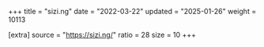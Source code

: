 +++
title = "sizi.ng"
date = "2022-03-22"
updated = "2025-01-26"
weight = 10113

[extra]
source = "https://sizi.ng/"
ratio = 28
size = 10
+++
